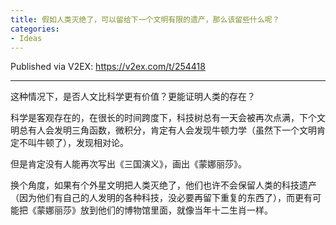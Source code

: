 ```yaml
---
title: 假如人类灭绝了，可以留给下一个文明有限的遗产，那么该留些什么呢？
categories:
- Ideas
---
```


Published via V2EX: https://v2ex.com/t/254418

---

这种情况下，是否人文比科学更有价值？更能证明人类的存在？

科学是客观存在的，在很长的时间跨度下，科技树总有一天会被再次点满，下个文明总有人会发明三角函数，微积分，肯定有人会发现牛顿力学（虽然下一个文明肯定不叫牛顿了），发现相对论。

但是肯定没有人能再次写出《三国演义》，画出《蒙娜丽莎》。

换个角度，如果有个外星文明把人类灭绝了，他们也许不会保留人类的科技遗产（因为他们有自己的人发明的各种科技，没必要再留下重复的东西了），而更有可能把《蒙娜丽莎》放到他们的博物馆里面，就像当年十二生肖一样。
